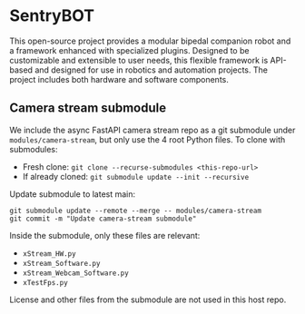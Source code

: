 # SentryBOT
This open-source project provides a modular bipedal companion robot and a framework enhanced with specialized plugins. Designed to be customizable and extensible to user needs, this flexible framework is API-based and designed for use in robotics and automation projects. The project includes both hardware and software components.

## Camera stream submodule

We include the async FastAPI camera stream repo as a git submodule under `modules/camera-stream`, but only use the 4 root Python files. To clone with submodules:

- Fresh clone: `git clone --recurse-submodules <this-repo-url>`
- If already cloned: `git submodule update --init --recursive`

Update submodule to latest main:

```
git submodule update --remote --merge -- modules/camera-stream
git commit -m "Update camera-stream submodule"
```

Inside the submodule, only these files are relevant:

- `xStream_HW.py`
- `xStream_Software.py`
- `xStream_Webcam_Software.py`
- `xTestFps.py`

License and other files from the submodule are not used in this host repo.
